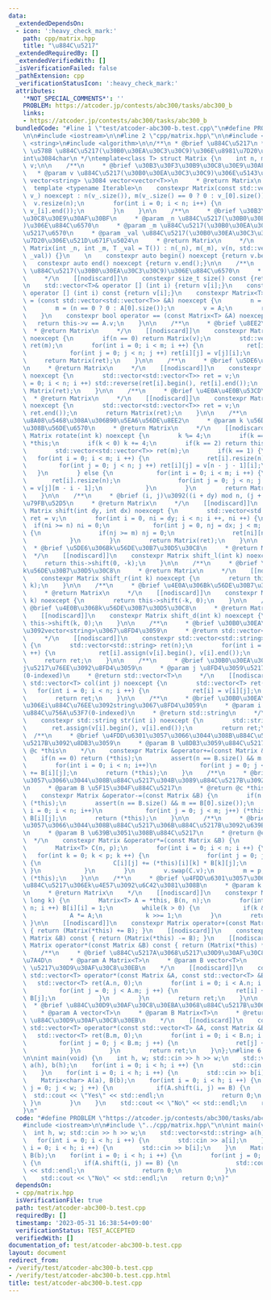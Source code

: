 ```yaml
---
data:
  _extendedDependsOn:
  - icon: ':heavy_check_mark:'
    path: cpp/matrix.hpp
    title: "\u884C\u5217"
  _extendedRequiredBy: []
  _extendedVerifiedWith: []
  _isVerificationFailed: false
  _pathExtension: cpp
  _verificationStatusIcon: ':heavy_check_mark:'
  attributes:
    '*NOT_SPECIAL_COMMENTS*': ''
    PROBLEM: https://atcoder.jp/contests/abc300/tasks/abc300_b
    links:
    - https://atcoder.jp/contests/abc300/tasks/abc300_b
  bundledCode: "#line 1 \"test/atcoder-abc300-b.test.cpp\"\n#define PROBLEM \"https://atcoder.jp/contests/abc300/tasks/abc300_b\"\
    \n\n#include <iostream>\n\n#line 2 \"cpp/matrix.hpp\"\n\n#include <vector>\n#include\
    \ <string>\n#include <algorithm>\n\n/**\n * @brief \u884C\u5217\n * @tparam T\
    \ \u578B \u884C\u5217(\u30B0\u30EA\u30C3\u30C9)\u306E\u8981\u7D20\u3068\u306A\u308B\
    int\u3084char\n */\ntemplate<class T> struct Matrix {\n    int n, m;\n    std::vector<std::vector<T>>\
    \ v;\n\n    /**\n     * @brief \u30B3\u30F3\u30B9\u30C8\u30E9\u30AF\u30BF\n  \
    \   * @param v \u884C\u5217(\u30B0\u30EA\u30C3\u30C9)\u306E\u5143\u3068\u306A\u308B\
    \ vector<string> \u3084 vector<vector<T>>\n     * @return Matrix\n     */\n  \
    \  template <typename Iterable>\n    constexpr Matrix(const std::vector<Iterable>&\
    \ v_) noexcept : n(v_.size()), m(v_.size() == 0 ? 0 : v_[0].size()) {\n      \
    \  v.resize(n);\n        for(int i = 0; i < n; i++) {\n            v[i].assign(v_[i].begin(),\
    \ v_[i].end());\n        }\n    }\n\n    /**\n     * @brief \u30B3\u30F3\u30B9\
    \u30C8\u30E9\u30AF\u30BF\n     * @param _n \u884C\u5217(\u30B0\u30EA\u30C3\u30C9\
    )\u306E\u884C\u6570\n     * @param _m \u884C\u5217(\u30B0\u30EA\u30C3\u30C9)\u306E\
    \u5217\u6570\n     * @param _val \u884C\u5217(\u30B0\u30EA\u30C3\u30C9)\u306E\u8981\
    \u7D20\u306E\u521D\u671F\u5024\n     * @return Matrix\n     */\n    constexpr\
    \ Matrix(int _n, int _m, T _val = T()) : n(_n), m(_m), v(n, std::vector<T>(m,\
    \ _val)) {}\n    \n    constexpr auto begin() noexcept {return v.begin();}\n \
    \   constexpr auto end() noexcept {return v.end();}\n\n    /**\n     * @brief\
    \ \u884C\u5217(\u30B0\u30EA\u30C3\u30C9)\u306E\u884C\u6570\n     * @return size_t\n\
    \     */\n    [[nodiscard]]\n    constexpr size_t size() const {return v.size();}\n\
    \n    std::vector<T>& operator [] (int i) {return v[i];}\n    const std::vector<T>&\
    \ operator [] (int i) const {return v[i];}\n    constexpr Matrix<T>& operator\
    \ = (const std::vector<std::vector<T>> &A) noexcept {\n        n = A.size();\n\
    \        m = (n == 0 ? 0 : A[0].size());\n        v = A;\n        return *this;\n\
    \    }\n    constexpr bool operator == (const Matrix<T> &A) noexcept {\n     \
    \   return this->v == A.v;\n    }\n\n    /**\n     * @brief \u8EE2\u7F6E\n   \
    \  * @return Matrix\n     */\n    [[nodiscard]]\n    constexpr Matrix transpose()\
    \ noexcept {\n        if(n == 0) return Matrix(v);\n        std::vector<std::vector<T>>\
    \ ret(m);\n        for(int i = 0; i < m; i ++) {\n            ret[i].resize(n);\n\
    \            for(int j = 0; j < n; j ++) ret[i][j] = v[j][i];\n        }\n   \
    \     return Matrix(ret);\n    }\n\n    /**\n     * @brief \u5DE6\u53F3\u53CD\u8EE2\
    \n     * @return Matrix\n     */\n    [[nodiscard]]\n    constexpr Matrix rev_lr()\
    \ noexcept {\n        std::vector<std::vector<T>> ret = v;\n        for(int i\
    \ = 0; i < n; i ++) std::reverse(ret[i].begin(), ret[i].end());\n        return\
    \ Matrix(ret);\n    }\n\n    /**\n     * @brief \u4E0A\u4E0B\u53CD\u8EE2\n   \
    \  * @return Matrix\n     */\n    [[nodiscard]]\n    constexpr Matrix rev_ud()\
    \ noexcept {\n        std::vector<std::vector<T>> ret = v;\n        reverse(ret.begin(),\
    \ ret.end());\n        return Matrix(ret);\n    }\n\n    /**\n     * @brief \u6642\
    \u8A08\u5468\u308A\u306B90\u5EA6\u56DE\u8EE2\n     * @param k \u56DE\u8EE2\u3059\
    \u308B\u56DE\u6570\n     * @return Matrix\n     */\n    [[nodiscard]]\n    constexpr\
    \ Matrix rotate(int k) noexcept {\n        k %= 4;\n        if(k == 0) return\
    \ *this;\n        if(k < 0) k += 4;\n        if(k == 2) return this->rev_lr().rev_ud();\n\
    \        std::vector<std::vector<T>> ret(m);\n        if(k == 1) {\n         \
    \   for(int i = 0; i < m; i ++) {\n                ret[i].resize(n);\n       \
    \         for(int j = 0; j < n; j ++) ret[i][j] = v[n - j - 1][i];\n         \
    \   }\n        } else {\n            for(int i = 0; i < m; i ++) {\n         \
    \       ret[i].resize(n);\n                for(int j = 0; j < n; j ++) ret[i][j]\
    \ = v[j][m - i - 1];\n            }\n        }\n        return Matrix(ret);\n\
    \    }\n\n    /**\n     * @brief (i, j)\u3092((i + dy) mod n, (j + dx) mod m)\u306B\
    \u79FB\u52D5\n     * @return Matrix\n     */\n    [[nodiscard]]\n    constexpr\
    \ Matrix shift(int dy, int dx) noexcept {\n        std::vector<std::vector<T>>\
    \ ret = v;\n        for(int i = 0, ni = dy; i < n; i ++, ni ++) {\n          \
    \  if(ni >= n) ni = 0;\n            for(int j = 0, nj = dx; j < m; j ++, nj ++)\
    \ {\n                if(nj >= m) nj = 0;\n                ret[ni][nj] = v[i][j];\n\
    \            }\n        }\n        return Matrix(ret);\n    }\n\n    /**\n   \
    \  * @brief \u5DE6\u306Bk\u56DE\u30B7\u30D5\u30C8\n     * @return Matrix\n   \
    \  */\n    [[nodiscard]]\n    constexpr Matrix shift_l(int k) noexcept {\n   \
    \     return this->shift(0, -k);\n    }\n\n    /**\n     * @brief \u53F3\u306B\
    k\u56DE\u30B7\u30D5\u30C8\n     * @return Matrix\n     */\n    [[nodiscard]]\n\
    \    constexpr Matrix shift_r(int k) noexcept {\n        return this->shift(0,\
    \ k);\n    }\n\n    /**\n     * @brief \u4E0A\u306Bk\u56DE\u30B7\u30D5\u30C8\n\
    \     * @return Matrix\n     */\n    [[nodiscard]]\n    constexpr Matrix shift_u(int\
    \ k) noexcept {\n        return this->shift(-k, 0);\n    }\n\n    /**\n     *\
    \ @brief \u4E0B\u306Bk\u56DE\u30B7\u30D5\u30C8\n     * @return Matrix\n     */\n\
    \    [[nodiscard]]\n    constexpr Matrix shift_d(int k) noexcept {\n        return\
    \ this->shift(k, 0);\n    }\n\n    /**\n     * @brief \u30B0\u30EA\u30C3\u30C9\
    \u3092vector<string>\u3067\u8FD4\u3059\n     * @return std::vector<std::string>\n\
    \     */\n    [[nodiscard]]\n    constexpr std::vector<std::string> vstr() noexcept\
    \ {\n        std::vector<std::string> ret(n);\n        for(int i = 0; i < n; i\
    \ ++) {\n            ret[i].assign(v[i].begin(), v[i].end());\n        }\n   \
    \     return ret;\n    }\n\n    /**\n     * @brief \u30B0\u30EA\u30C3\u30C9\u306E\
    j\u5217\u76EE\u3092\u8FD4\u3059\n     * @param j \u8FD4\u3059\u5217\u756A\u53F7\
    (0-indexed)\n     * @return std::vector<T>\n     */\n    [[nodiscard]]\n    constexpr\
    \ std::vector<T> col(int j) noexcept {\n        std::vector<T> ret(n);\n     \
    \   for(int i = 0; i < n; i ++) {\n            ret[i] = v[i][j];\n        }\n\
    \        return ret;\n    }\n\n    /**\n     * @brief \u30B0\u30EA\u30C3\u30C9\
    \u306Ei\u884C\u76EE\u3092string\u3067\u8FD4\u3059\n     * @param i \u8FD4\u3059\
    \u884C\u756A\u53F7(0-indexed)\n     * @return std::string\n     */\n    [[nodiscard]]\n\
    \    constexpr std::string str(int i) noexcept {\n        std::string ret;\n \
    \       ret.assign(v[i].begin(), v[i].end());\n        return ret;\n    }\n  \
    \  /**\n     * @brief \u4FDD\u6301\u3057\u3066\u3044\u308B\u884C\u5217\u306B\u884C\
    \u5217B\u3092\u8DB3\u3059\n     * @param B \u8DB3\u3059\u884C\u5217\n     * @return\
    \ @c *this\n    */\n    constexpr Matrix &operator+=(const Matrix &B) {\n    \
    \    if(n == 0) return (*this);\n        assert(n == B.size() && m == B[0].size());\n\
    \        for(int i = 0; i < n; i++)\n            for(int j = 0; j < m; j++) (*this)[i][j]\
    \ += B[i][j];\n        return (*this);\n    }\n    /**\n     * @brief \u4FDD\u6301\
    \u3057\u3066\u3044\u308B\u884C\u5217\u304B\u3089\u884C\u5217B\u3092\u5F15\u304F\
    \n     * @param B \u5F15\u304F\u884C\u5217\n     * @return @c *this\n    */\n\
    \    constexpr Matrix &operator-=(const Matrix &B) {\n        if(n == 0) return\
    \ (*this);\n        assert(n == B.size() && m == B[0].size());\n        for(int\
    \ i = 0; i < n; i++)\n            for(int j = 0; j < m; j++) (*this)[i][j] -=\
    \ B[i][j];\n        return (*this);\n    }\n\n    /**\n     * @brief \u4FDD\u6301\
    \u3057\u3066\u3044\u308B\u884C\u5217\u306B\u884C\u5217B\u3092\u639B\u3051\u308B\
    \n     * @param B \u639B\u3051\u308B\u884C\u5217\n     * @return @c *this\n  \
    \  */\n    constexpr Matrix &operator*=(const Matrix &B) {\n        int p = B[0].size();\n\
    \        Matrix<T> C(n, p);\n        for(int i = 0; i < n; i ++) {\n         \
    \   for(int k = 0; k < p; k ++) {\n                for(int j = 0; j < m; j ++)\
    \ {\n                    C[i][j] += (*this)[i][k] * B[k][j];\n               \
    \ }\n            }\n        }\n        v.swap(C.v);\n        m = p;\n        return\
    \ (*this);\n    }\n\n    /**\n     * @brief \u4FDD\u6301\u3057\u3066\u3044\u308B\
    \u884C\u5217\u306Ek\u4E57\u3092\u6C42\u3081\u308B\n     * @param k \u6307\u6570\
    \n     * @return Matrix\n    */\n    [[nodiscard]]\n    constexpr Matrix pow(long\
    \ long k) {\n        Matrix<T> A = *this, B(n, n);\n        for(int i = 0; i <\
    \ n; i ++) B[i][i] = 1;\n        while(k > 0) {\n            if(k & 1) B *= A;\n\
    \            A *= A;\n            k >>= 1;\n        }\n        return B;\n   \
    \ }\n\n    [[nodiscard]]\n    constexpr Matrix operator+(const Matrix &B) const\
    \ { return (Matrix(*this) += B); }\n    [[nodiscard]]\n    constexpr Matrix operator-(const\
    \ Matrix &B) const { return (Matrix(*this) -= B); }\n    [[nodiscard]]\n    constexpr\
    \ Matrix operator*(const Matrix &B) const { return (Matrix(*this) *= B); }\n\n\
    \    /**\n     * @brief \u884C\u5217A\u3068\u5217\u30D9\u30AF\u30C8\u30EBB\u306E\
    \u7A4D\n     * @param A Matrix<T>\n     * @param B vector<T>\n     * @return vector<T>\
    \ \u5217\u30D9\u30AF\u30C8\u30EB\n    */\n    [[nodiscard]]\n    constexpr friend\
    \ std::vector<T> operator*(const Matrix &A, const std::vector<T> &B) {\n     \
    \   std::vector<T> ret(A.n, 0);\n        for(int i = 0; i < A.n; i ++) {\n   \
    \         for(int j = 0; j < A.m; j ++) {\n                ret[i] += A[i][j] *\
    \ B[j];\n            }\n        }\n        return ret;\n    }\n\n    /**\n   \
    \  * @brief \u884C\u30D9\u30AF\u30C8\u30EBA\u3068\u884C\u5217B\u306E\u7A4D\n \
    \    * @param A vector<T>\n     * @param B Matrix<T>\n     * @return vector<T>\
    \ \u884C\u30D9\u30AF\u30C8\u30EB\n    */\n    [[nodiscard]]\n    constexpr friend\
    \ std::vector<T> operator*(const std::vector<T> &A, const Matrix &B) {\n     \
    \   std::vector<T> ret(B.m, 0);\n        for(int i = 0; i < B.n; i ++) {\n   \
    \         for(int j = 0; j < B.m; j ++) {\n                ret[j] += A[i] * B[i][j];\n\
    \            }\n        }\n        return ret;\n    }\n};\n#line 6 \"test/atcoder-abc300-b.test.cpp\"\
    \n\nint main(void) {\n    int h, w; std::cin >> h >> w;\n    std::vector<std::string>\
    \ a(h), b(h);\n    for(int i = 0; i < h; i ++) {\n        std::cin >> a[i];\n\
    \    }\n    for(int i = 0; i < h; i ++) {\n        std::cin >> b[i];\n    }\n\
    \    Matrix<char> A(a), B(b);\n    for(int i = 0; i < h; i ++) {\n        for(int\
    \ j = 0; j < w; j ++) {\n            if(A.shift(i, j) == B) {\n              \
    \  std::cout << \"Yes\" << std::endl;\n                return 0;\n           \
    \ }\n        }\n    }\n    std::cout << \"No\" << std::endl;\n    return 0;\n\
    }\n"
  code: "#define PROBLEM \"https://atcoder.jp/contests/abc300/tasks/abc300_b\"\n\n\
    #include <iostream>\n\n#include \"../cpp/matrix.hpp\"\n\nint main(void) {\n  \
    \  int h, w; std::cin >> h >> w;\n    std::vector<std::string> a(h), b(h);\n \
    \   for(int i = 0; i < h; i ++) {\n        std::cin >> a[i];\n    }\n    for(int\
    \ i = 0; i < h; i ++) {\n        std::cin >> b[i];\n    }\n    Matrix<char> A(a),\
    \ B(b);\n    for(int i = 0; i < h; i ++) {\n        for(int j = 0; j < w; j ++)\
    \ {\n            if(A.shift(i, j) == B) {\n                std::cout << \"Yes\"\
    \ << std::endl;\n                return 0;\n            }\n        }\n    }\n\
    \    std::cout << \"No\" << std::endl;\n    return 0;\n}"
  dependsOn:
  - cpp/matrix.hpp
  isVerificationFile: true
  path: test/atcoder-abc300-b.test.cpp
  requiredBy: []
  timestamp: '2023-05-31 16:38:54+09:00'
  verificationStatus: TEST_ACCEPTED
  verifiedWith: []
documentation_of: test/atcoder-abc300-b.test.cpp
layout: document
redirect_from:
- /verify/test/atcoder-abc300-b.test.cpp
- /verify/test/atcoder-abc300-b.test.cpp.html
title: test/atcoder-abc300-b.test.cpp
---
```

